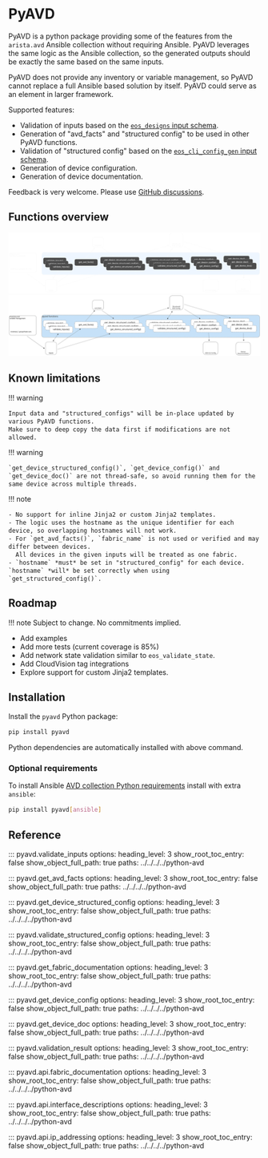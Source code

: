 <!--
  ~ Copyright (c) 2023-2024 Arista Networks, Inc.
  ~ Use of this source code is governed by the Apache License 2.0
  ~ that can be found in the LICENSE file.
  -->

# PyAVD

PyAVD is a python package providing some of the features from the `arista.avd` Ansible collection without requiring Ansible. PyAVD leverages the same logic as the Ansible collection, so the generated outputs should be exactly the same based on the same inputs.

PyAVD does not provide any inventory or variable management, so PyAVD cannot replace a full Ansible based solution by itself. PyAVD could serve as an element in larger framework.

Supported features:

- Validation of inputs based on the [`eos_designs` input schema](../roles/eos_designs/docs/input-variables.md).
- Generation of "avd_facts" and "structured config" to be used in other PyAVD functions.
- Validation of "structured config" based on the [`eos_cli_config_gen` input schema](../roles/eos_cli_config_gen/docs/input-variables.md).
- Generation of device configuration.
- Generation of device documentation.

Feedback is very welcome. Please use [GitHub discussions](https://github.com/aristanetworks/avd/discussions).

## Functions overview

![Arista AVD Overview](_media/pyavd_functions_dark.svg#only-dark)
![Arista AVD Overview](_media/pyavd_functions_light.svg#only-light)

## Known limitations

!!! warning

    Input data and "structured_configs" will be in-place updated by various PyAVD functions.
    Make sure to deep copy the data first if modifications are not allowed.

!!! warning

    `get_device_structured_config()`, `get_device_config()` and `get_device_doc()` are not thread-safe, so avoid running them for the same device across multiple threads.

!!! note

    - No support for inline Jinja2 or custom Jinja2 templates.
    - The logic uses the hostname as the unique identifier for each device, so overlapping hostnames will not work.
    - For `get_avd_facts()`, `fabric_name` is not used or verified and may differ between devices.
      All devices in the given inputs will be treated as one fabric.
    - `hostname` *must* be set in "structured_config" for each device. `hostname` *will* be set correctly when using `get_structured_config()`.

## Roadmap

!!! note
    Subject to change. No commitments implied.

- Add examples
- Add more tests (current coverage is 85%)
- Add network state validation similar to `eos_validate_state`.
- Add CloudVision tag integrations
- Explore support for custom Jinja2 templates.

## Installation

Install the `pyavd` Python package:

```sh
pip install pyavd
```

Python dependencies are automatically installed with above command.

### Optional requirements

To install Ansible [AVD collection Python requirements](installation/collection-installation.md#python-requirements-installation) install with extra `ansible`:

```sh
pip install pyavd[ansible]
```

## Reference

::: pyavd.validate_inputs
    options:
      heading_level: 3
      show_root_toc_entry: false
      show_object_full_path: true
      paths: ../../../../python-avd

::: pyavd.get_avd_facts
    options:
      heading_level: 3
      show_root_toc_entry: false
      show_object_full_path: true
      paths: ../../../../python-avd

::: pyavd.get_device_structured_config
    options:
      heading_level: 3
      show_root_toc_entry: false
      show_object_full_path: true
      paths: ../../../../python-avd

::: pyavd.validate_structured_config
    options:
      heading_level: 3
      show_root_toc_entry: false
      show_object_full_path: true
      paths: ../../../../python-avd

::: pyavd.get_fabric_documentation
    options:
      heading_level: 3
      show_root_toc_entry: false
      show_object_full_path: true
      paths: ../../../../python-avd

::: pyavd.get_device_config
    options:
      heading_level: 3
      show_root_toc_entry: false
      show_object_full_path: true
      paths: ../../../../python-avd

::: pyavd.get_device_doc
    options:
      heading_level: 3
      show_root_toc_entry: false
      show_object_full_path: true
      paths: ../../../../python-avd

::: pyavd.validation_result
    options:
      heading_level: 3
      show_root_toc_entry: false
      show_object_full_path: true
      paths: ../../../../python-avd

::: pyavd.api.fabric_documentation
    options:
      heading_level: 3
      show_root_toc_entry: false
      show_object_full_path: true
      paths: ../../../../python-avd

::: pyavd.api.interface_descriptions
    options:
      heading_level: 3
      show_root_toc_entry: false
      show_object_full_path: true
      paths: ../../../../python-avd

::: pyavd.api.ip_addressing
    options:
      heading_level: 3
      show_root_toc_entry: false
      show_object_full_path: true
      paths: ../../../../python-avd

